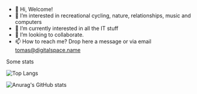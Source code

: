 - 👋 Hi, Welcome!
- 👀 I’m interested in recreational cycling, nature, relationships, music and computers
- 🌱 I’m currently interested in all the IT stuff
- 💞️ I’m looking to collaborate.
- 📫 How to reach me? Drop here a message or via email tomas@digitalspace.name
  
Some stats

  ![Top Langs](https://github-readme-stats.vercel.app/api/top-langs/?username=tomasmark79&hide_progress=true)

  ![Anurag's GitHub stats](https://github-readme-stats.vercel.app/api?username=tomasmark79&show_icons=true&theme=transparent)

<!---
tomasmark79/tomasmark79 is a ✨ special ✨ repository because its `README.md` (this file) appears on your GitHub profile.
You can click the Preview link to take a look at your changes.
--->
